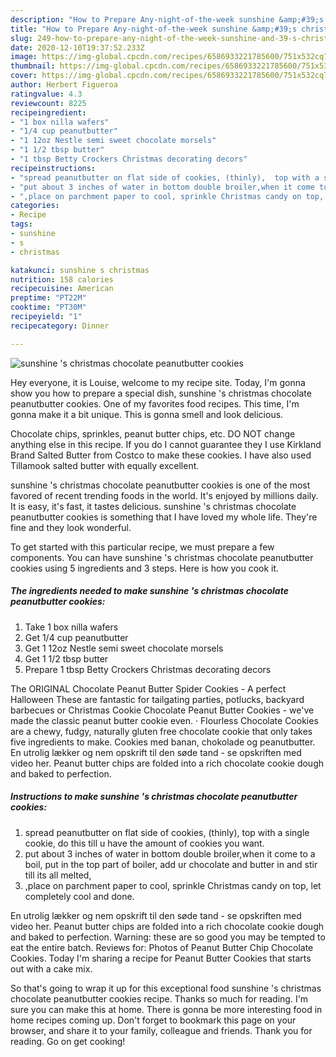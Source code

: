 ```yaml
---
description: "How to Prepare Any-night-of-the-week sunshine &amp;#39;s christmas chocolate peanutbutter cookies"
title: "How to Prepare Any-night-of-the-week sunshine &amp;#39;s christmas chocolate peanutbutter cookies"
slug: 249-how-to-prepare-any-night-of-the-week-sunshine-and-39-s-christmas-chocolate-peanutbutter-cookies
date: 2020-12-10T19:37:52.233Z
image: https://img-global.cpcdn.com/recipes/6586933221785600/751x532cq70/sunshine-s-christmas-chocolate-peanutbutter-cookies-recipe-main-photo.jpg
thumbnail: https://img-global.cpcdn.com/recipes/6586933221785600/751x532cq70/sunshine-s-christmas-chocolate-peanutbutter-cookies-recipe-main-photo.jpg
cover: https://img-global.cpcdn.com/recipes/6586933221785600/751x532cq70/sunshine-s-christmas-chocolate-peanutbutter-cookies-recipe-main-photo.jpg
author: Herbert Figueroa
ratingvalue: 4.3
reviewcount: 8225
recipeingredient:
- "1 box nilla wafers"
- "1/4 cup peanutbutter"
- "1 12oz Nestle semi sweet chocolate morsels"
- "1 1/2 tbsp butter"
- "1 tbsp Betty Crockers Christmas decorating decors"
recipeinstructions:
- "spread peanutbutter on flat side of cookies, (thinly),  top with a single cookie, do this till u have the amount of cookies you want."
- "put about 3 inches of water in bottom double broiler,when it come to a boil, put in the top part of boiler, add ur chocolate and butter in and stir till its all melted,"
- ",place on parchment paper to cool, sprinkle Christmas candy on top, let completely cool and done."
categories:
- Recipe
tags:
- sunshine
- s
- christmas

katakunci: sunshine s christmas 
nutrition: 158 calories
recipecuisine: American
preptime: "PT22M"
cooktime: "PT30M"
recipeyield: "1"
recipecategory: Dinner

---
```



![sunshine &#39;s christmas chocolate peanutbutter cookies](https://img-global.cpcdn.com/recipes/6586933221785600/751x532cq70/sunshine-s-christmas-chocolate-peanutbutter-cookies-recipe-main-photo.jpg)

Hey everyone, it is Louise, welcome to my recipe site. Today, I'm gonna show you how to prepare a special dish, sunshine &#39;s christmas chocolate peanutbutter cookies. One of my favorites food recipes. This time, I'm gonna make it a bit unique. This is gonna smell and look delicious.

Chocolate chips, sprinkles, peanut butter chips, etc. DO NOT change anything else in this recipe. If you do I cannot guarantee they I use Kirkland Brand Salted Butter from Costco to make these cookies. I have also used Tillamook salted butter with equally excellent.

sunshine &#39;s christmas chocolate peanutbutter cookies is one of the most favored of recent trending foods in the world. It's enjoyed by millions daily. It is easy, it's fast, it tastes delicious. sunshine &#39;s christmas chocolate peanutbutter cookies is something that I have loved my whole life. They're fine and they look wonderful.


To get started with this particular recipe, we must prepare a few components. You can have sunshine &#39;s christmas chocolate peanutbutter cookies using 5 ingredients and 3 steps. Here is how you cook it.

<!--inarticleads1-->

##### The ingredients needed to make sunshine &#39;s christmas chocolate peanutbutter cookies:

1. Take 1 box nilla wafers
1. Get 1/4 cup peanutbutter
1. Get 1 12oz Nestle semi sweet chocolate morsels
1. Get 1 1/2 tbsp butter
1. Prepare 1 tbsp Betty Crockers Christmas decorating decors


The ORIGINAL Chocolate Peanut Butter Spider Cookies - A perfect Halloween These are fantastic for tailgating parties, potlucks, backyard barbecues or Christmas Cookie Chocolate Peanut Butter Cookies - we&#39;ve made the classic peanut butter cookie even. · Flourless Chocolate Cookies are a chewy, fudgy, naturally gluten free chocolate cookie that only takes five ingredients to make. Cookies med banan, chokolade og peanutbutter. En utrolig lækker og nem opskrift til den søde tand - se opskriften med video her. Peanut butter chips are folded into a rich chocolate cookie dough and baked to perfection. 

<!--inarticleads2-->

##### Instructions to make sunshine &#39;s christmas chocolate peanutbutter cookies:

1. spread peanutbutter on flat side of cookies, (thinly),  top with a single cookie, do this till u have the amount of cookies you want.
1. put about 3 inches of water in bottom double broiler,when it come to a boil, put in the top part of boiler, add ur chocolate and butter in and stir till its all melted,
1. ,place on parchment paper to cool, sprinkle Christmas candy on top, let completely cool and done.


En utrolig lækker og nem opskrift til den søde tand - se opskriften med video her. Peanut butter chips are folded into a rich chocolate cookie dough and baked to perfection. Warning: these are so good you may be tempted to eat the entire batch. Reviews for: Photos of Peanut Butter Chip Chocolate Cookies. Today I&#39;m sharing a recipe for Peanut Butter Cookies that starts out with a cake mix. 

So that's going to wrap it up for this exceptional food sunshine &#39;s christmas chocolate peanutbutter cookies recipe. Thanks so much for reading. I'm sure you can make this at home. There is gonna be more interesting food in home recipes coming up. Don't forget to bookmark this page on your browser, and share it to your family, colleague and friends. Thank you for reading. Go on get cooking!
